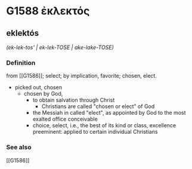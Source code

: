 # G1588 ἐκλεκτός

## eklektós

_(ek-lek-tos' | ek-lek-TOSE | ake-lake-TOSE)_

### Definition

from [[G1586]]; select; by implication, favorite; chosen, elect.

- picked out, chosen
  - chosen by God,
    - to obtain salvation through Christ
      - Christians are called &quot;chosen or elect&quot; of God
    - the Messiah in called &quot;elect&quot;, as appointed by God to the most exalted office conceivable
    - choice, select, i.e., the best of its kind or class, excellence preeminent: applied to certain individual Christians

### See also

[[G1586]]

